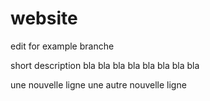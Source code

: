 # website

edit for example branche

short description
bla bla bla bla
bla bla bla bla

une nouvelle ligne
une autre nouvelle ligne
